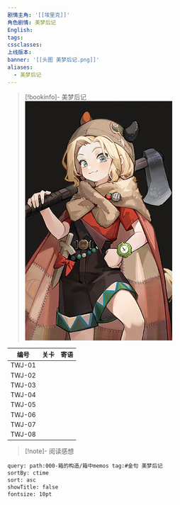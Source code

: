 ```yaml
---
剧情主角: '[[埃里克]]'
角色剧情: 美梦后记
English: 
tags: 
cssclasses: 
上线版本: 
banner: '[[头图 美梦后记.png]]'
aliases:
  - 美梦后记
---
```

> [!bookinfo]- 美梦后记
> ![](assets/埃里克·美梦后记.assets/封面%20美梦后记.png)
> 
|   编号   | 关卡  | 寄语  |
| :----: | :-: | :-: |
| TWJ-01 |     |     |
| TWJ-02 |     |     |
| TWJ-03 |     |     |
| TWJ-04 |     |     |
| TWJ-05 |     |     |
| TWJ-06 |     |     |
| TWJ-07 |     |     |
| TWJ-08 |     |     |

> [!note]- 阅读感想

~~~~note-gallery
query: path:000-箱的构造/箱中memos tag:#金句 美梦后记
sortBy: ctime
sort: asc
showTitle: false
fontsize: 10pt
~~~~
